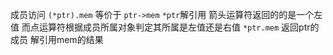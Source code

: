 成员访问
`(*ptr).mem` 等价于 `ptr->mem`
`*ptr`解引用
箭头运算符返回的的是一个左值 而点运算符根据成员所属对象判定其所属是左值还是右值
`*ptr.mem` 返回ptr的成员 解引用mem的结果